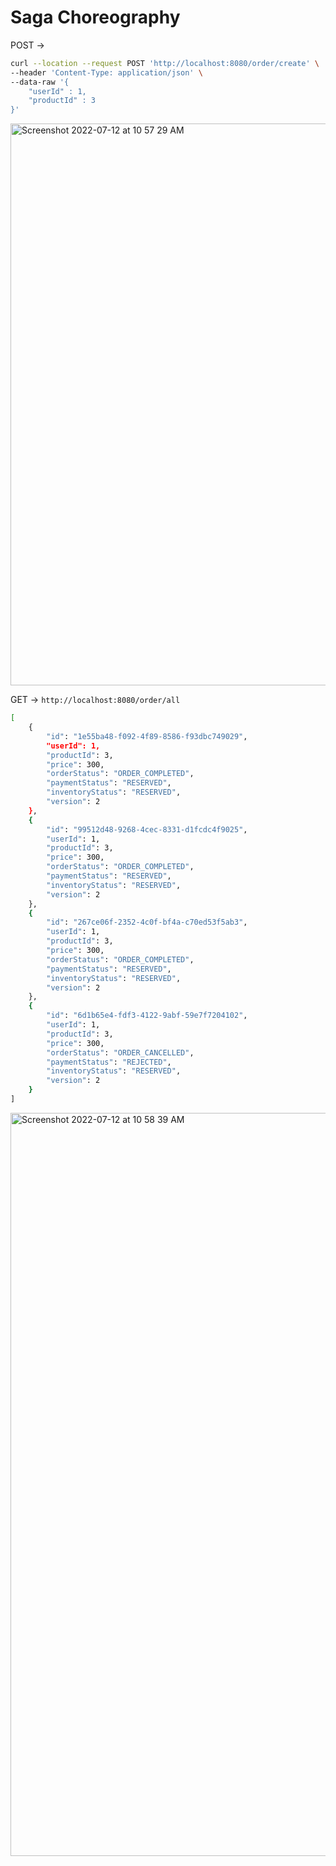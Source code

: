 # Saga Choreography

POST ->

```sh
curl --location --request POST 'http://localhost:8080/order/create' \
--header 'Content-Type: application/json' \
--data-raw '{
    "userId" : 1,
    "productId" : 3
}'
```

<img width="899" alt="Screenshot 2022-07-12 at 10 57 29 AM" src="https://user-images.githubusercontent.com/54174687/178415306-4bd20dc9-b313-49e1-a931-81d188a8dc03.png">

GET -> `http://localhost:8080/order/all`

```sh
[
    {
        "id": "1e55ba48-f092-4f89-8586-f93dbc749029",
        "userId": 1,
        "productId": 3,
        "price": 300,
        "orderStatus": "ORDER_COMPLETED",
        "paymentStatus": "RESERVED",
        "inventoryStatus": "RESERVED",
        "version": 2
    },
    {
        "id": "99512d48-9268-4cec-8331-d1fcdc4f9025",
        "userId": 1,
        "productId": 3,
        "price": 300,
        "orderStatus": "ORDER_COMPLETED",
        "paymentStatus": "RESERVED",
        "inventoryStatus": "RESERVED",
        "version": 2
    },
    {
        "id": "267ce06f-2352-4c0f-bf4a-c70ed53f5ab3",
        "userId": 1,
        "productId": 3,
        "price": 300,
        "orderStatus": "ORDER_COMPLETED",
        "paymentStatus": "RESERVED",
        "inventoryStatus": "RESERVED",
        "version": 2
    },
    {
        "id": "6d1b65e4-fdf3-4122-9abf-59e7f7204102",
        "userId": 1,
        "productId": 3,
        "price": 300,
        "orderStatus": "ORDER_CANCELLED",
        "paymentStatus": "REJECTED",
        "inventoryStatus": "RESERVED",
        "version": 2
    }
]
```

<img width="1189" alt="Screenshot 2022-07-12 at 10 58 39 AM" src="https://user-images.githubusercontent.com/54174687/178415477-684c9d4f-d691-4ada-a1d4-e4b255ce7cee.png">
